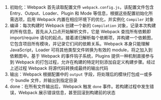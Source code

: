 1. 初始化：Webpack 首先读取配置文件 `webpack.config.js`，该配置文件包含 Entry、Output、Loader、Plugin 和 Mode 等信息，根据这些配置初始化所需选项，启用 Webpack 内置在相应环境下的优化，并实例化 `Compiler` 对象
2. 编译：每次构建时 Webpack 创建一个新的 `Compilation` 对象，记录本次构建的所有信息。首先从入口点开始解析文件，它是 Webpack 查找所有依赖即 import/require 语句的起点。接着递归解析每个依赖项，并构建一个依赖图，它包含项目所有模块，并记录它们间的依赖关系。Webpack 本身只能理解 JavaScript，Loader 可将其他类型文件转换为有效的 module，将之加入到依赖图中。基于 Webpack 的事件钩子系统，Plugins 提供一种机制直接参与到 Webpack 的打包过程，允许在构建的特定时刻添加自定义构建步骤。经过上述过程 Webpack 将源代码转换成最终的输出代码
3. 输出：Webpack 根据配置中的 `output` 字段，将处理后的模块打包成一或多个 bundle 文件，并输出到指定目录
4. done：在所有文件输出后，Webpack 触发 `done` 事件。若构建过程中发生错误，Webpack 展示错误信息，甚至回滚到构建前的状态

